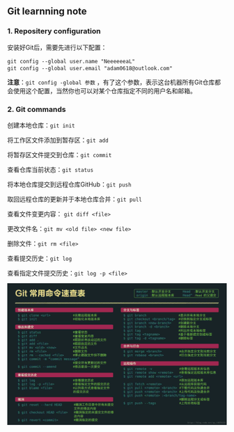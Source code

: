 ## Git learnning note

### 1. Repositery configuration

安装好Git后，需要先进行以下配置：

```
git config --global user.name "NeeeeeeaL"
git config --global user.email "adam0618@outlook.com"
```
**注意**：` git config -global 参数 ` ，有了这个参数，表示这台机器所有Git仓库都会使用这个配置，当然你也可以对某个仓库指定不同的用户名和邮箱。

### 2. Git commands

创建本地仓库：` git init `

将工作区文件添加到暂存区：` git add `

将暂存区文件提交到仓库：` git commit `

查看仓库当前状态：` git status `

将本地仓库提交到远程仓库GitHub：` git push `

取回远程仓库的更新并于本地仓库合并：` git pull `

查看文件变更内容： ` git diff <file> `

更改文件名：` git mv <old file> <new file> `

删除文件：` git rm <file> `

查看提交历史：` git log `

查看指定文件提交历史：` git log -p <file> `

![](Git_command.png)
    